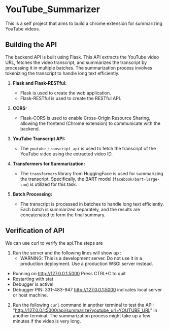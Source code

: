 # YouTube_Summarizer
This is a self project that aims to build a chrome extension for summarizing YouTube videos.
## Building the API
The backend API is built using Flask. This API extracts the YouTube video URL, fetches the video transcript, and summarizes the transcript by processing it in multiple batches. The summarization process involves tokenizing the transcript to handle long text efficiently.
1. **Flask and Flask-RESTful:**
   - Flask is used to create the web application.
   - Flask-RESTful is used to create the RESTful API.

2. **CORS:**
   - Flask-CORS is used to enable Cross-Origin Resource Sharing, allowing the frontend (Chrome extension) to communicate with the backend.

3. **YouTube Transcript API:**
   - The `youtube_transcript_api` is used to fetch the transcript of the YouTube video using the extracted video ID.

4. **Transformers for Summarization:**
   - The `transformers` library from HuggingFace is used for summarizing the transcript. Specifically, the BART model (`facebook/bart-large-cnn`) is utilized for this task.

5. **Batch Processing:**
   - The transcript is processed in batches to handle long text efficiently. Each batch is summarized separately, and the results are concatenated to form the final summary.

## Verification of API
We can use curl to verify the api.The steps are 
1. Run the server and the following lines will show up :
   - WARNING: This is a development server. Do not use it in a production deployment. Use a production WSGI server instead.
 - Running on http://127.0.0.1:5000
Press CTRL+C to quit
 - Restarting with stat
 - Debugger is active!
 - Debugger PIN: 331-483-947
http://127.0.0.1:5000 indicates local server or host machine.
2. Run the following `curl` command in another terminal to test the API:
"http://127.0.0.1:5000/api/summarize?youtube_url=YOUTUBE_URL" in another terminal.
The summarization process might take up a few minutes if the video is very long.
